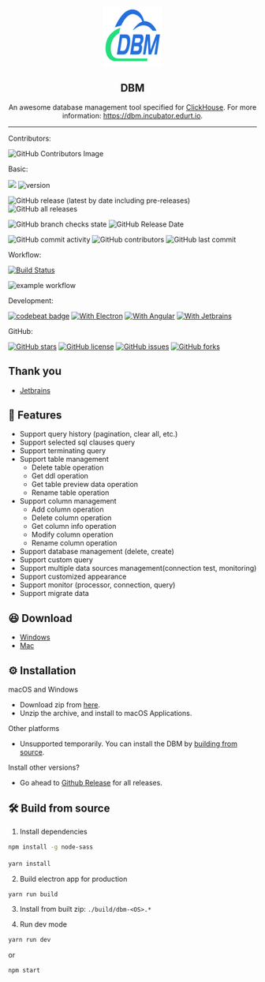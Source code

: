 <br />
<p align="center">
    <a href="https://github.com/EdurtIO/incubator-dbm">
      <img src="src/shared/assets/icons/favicon.png" alt="Logo" width="120px" height="120px">
    </a>
    <h2 align="center">DBM</h3>
    <p align="center">
    An awesome database management tool specified for <a href='https://clickhouse.tech'>ClickHouse</a>. For more information: <a href='https://dbm.incubator.edurt.io'>https://dbm.incubator.edurt.io</a>.
    <br />
  </p>
</p>

---

Contributors:

![GitHub Contributors Image](https://contrib.rocks/image?repo=EdurtIO/dbm)

Basic:

![](https://visitor-badge.glitch.me/badge?page_id=dbm)
![version](https://img.shields.io/github/v/release/EdurtIO/dbm.svg)

![GitHub release (latest by date including pre-releases)](https://img.shields.io/github/downloads-pre/EdurtIO/dbm/latest/total?style=flat-square)
![GitHub all releases](https://img.shields.io/github/downloads/EdurtIO/dbm/total?style=flat-square)

![GitHub branch checks state](https://img.shields.io/github/checks-status/EdurtIO/dbm/master?style=flat-square)
![GitHub Release Date](https://img.shields.io/github/release-date/EdurtIO/dbm?style=flat-square)

![GitHub commit activity](https://img.shields.io/github/commit-activity/y/EdurtIO/dbm?style=flat-square)
![GitHub contributors](https://img.shields.io/github/contributors-anon/EdurtIO/dbm?style=flat-square)
![GitHub last commit](https://img.shields.io/github/last-commit/EdurtIO/dbm?style=flat-square)

Workflow:

[![Build Status](https://travis-ci.com/EdurtIO/incubator-dbm.svg?branch=master)](https://www.travis-ci.com/github/EdurtIO/incubator-dbm)

![example workflow](https://github.com/EdurtIO/dbm/actions/workflows/upload-to-release.yml/badge.svg)

Development:

[![codebeat badge](https://codebeat.co/badges/a291d700-2d4b-435f-aa70-468bd1800d19)](https://codebeat.co/projects/github-com-edurtio-incubator-dbm-master)
[![With Electron](https://img.shields.io/badge/with-electron-blue.svg)](https://electronjs.org/) 
[![With Angular](https://img.shields.io/badge/with-angular-blue.svg)](https://angular.io/)
[![With Jetbrains](https://img.shields.io/badge/with-Jetbrains-blue.svg)](https://www.jetbrains.com/)

GitHub:

[![GitHub stars](https://img.shields.io/github/stars/EdurtIO/incubator-dbm?style=for-the-badge)](https://github.com/EdurtIO/incubator-dbm/stargazers)
[![GitHub license](https://img.shields.io/github/license/EdurtIO/incubator-dbm?style=for-the-badge)](https://github.com/EdurtIO/incubator-dbm/blob/master/LICENSE)
[![GitHub issues](https://img.shields.io/github/issues/EdurtIO/incubator-dbm?style=for-the-badge)](https://github.com/EdurtIO/incubator-dbm/issues)
[![GitHub forks](https://img.shields.io/github/forks/EdurtIO/incubator-dbm?style=for-the-badge)](https://github.com/EdurtIO/incubator-dbm/network)

## Thank you

- [Jetbrains](https://www.jetbrains.com/)

## :rocket: Features

- Support query history (pagination, clear all, etc.)
- Support selected sql clauses query
- Support terminating query
- Support table management
  - Delete table operation
  - Get ddl operation
  - Get table preview data operation
  - Rename table operation
- Support column management
  - Add column operation
  - Delete column operation
  - Get column info operation
  - Modify column operation
  - Rename column operation
- Support database management (delete, create)
- Support custom query
- Support multiple data sources management(connection test, monitoring)
- Support customized appearance
- Support monitor (processor, connection, query)
- Support migrate data

## :laughing: Download

- [Windows](https://github.com/EdurtIO/incubator-dbm/releases/download/1.4.0/dbm-win.zip)
- [Mac](https://github.com/EdurtIO/incubator-dbm/releases/download/1.4.0/dbm-mac.tar.gz)

## :gear: Installation

macOS and Windows

- Download zip from [here](https://github.com/EdurtIO/incubator-dbm/releases).
- Unzip the archive, and install to macOS Applications.

Other platforms

- Unsupported temporarily. You can install the DBM by [building from source](#hammer_and_wrench-build-from-source).

Install other versions?

- Go ahead to [Github Release](https://github.com/EdurtIO/incubator-dbm/releases) for all releases.

## :hammer_and_wrench: Build from source

1. Install dependencies

```bash
npm install -g node-sass

yarn install
```

2. Build electron app for production

```bash
yarn run build
```

3. Install from built zip: `./build/dbm-<OS>.*`

4. Run dev mode

```bash
yarn run dev
```

or

```bash
npm start
```
